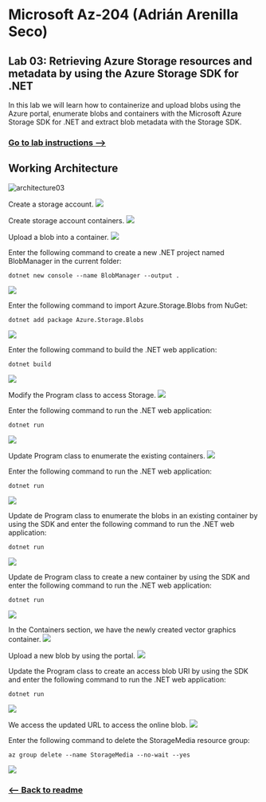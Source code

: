 # Microsoft Az-204 (Adrián Arenilla Seco)

## Lab 03: Retrieving Azure Storage resources and metadata by using the Azure Storage SDK for .NET
In this lab we will learn how to containerize and upload blobs using the Azure portal, enumerate blobs and containers with the Microsoft Azure Storage SDK for .NET and extract blob metadata with the Storage SDK.

### [Go to lab instructions -->](Files/AZ-204_03_lab.md)

## Working Architecture
![architecture03](architecture_03.png)

Create a storage account.
![](Evidences/Image1.png)


Create storage account containers.
![](Evidences/Image2.png)


Upload a blob into a container.
![](Evidences/Image3.png)


Enter the following command to create a new .NET project named BlobManager in the current folder:
```
dotnet new console --name BlobManager --output .
```
![](Evidences/Image4.png)


Enter the following command to import Azure.Storage.Blobs from NuGet:
```
dotnet add package Azure.Storage.Blobs
```
![](Evidences/Image5.png)


Enter the following command to build the .NET web application:
```
dotnet build
 ```
![](Evidences/Image6.png)


Modify the Program class to access Storage.
![](Evidences/Image7.png)


Enter the following command to run the .NET web application:
```
dotnet run
```
![](Evidences/Image8.png)


Update Program class to enumerate the existing containers.
![](Evidences/Image9.png)


Enter the following command to run the .NET web application:
```
dotnet run
```
![](Evidences/Image10.png)


Update de Program class to enumerate the blobs in an existing container by using the SDK and enter the following command to run the .NET web application:
```
dotnet run
```
![](Evidences/Image11.png)


Update de Program class to create a new container by using the SDK and enter the following command to run the .NET web application:
```
dotnet run
```
![](Evidences/Image12.png)


In the Containers section, we have the newly created vector graphics container.
![](Evidences/Image13.png)


Upload a new blob by using the portal.
![](Evidences/Image14.png)


Update the Program class to create an access blob URI by using the SDK and enter the following command to run the .NET web application:
```
dotnet run
```
![](Evidences/Image15.png)


We access the updated URL to access the online blob.
![](Evidences/Image16.png)


Enter the following command to delete the StorageMedia resource group:
```
az group delete --name StorageMedia --no-wait --yes
```
![](Evidences/Image17.png)


### [<-- Back to readme](../../../../)


